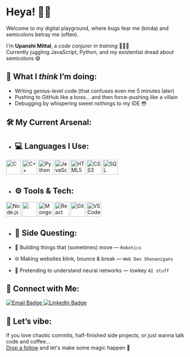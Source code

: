 # Heya! 👾✨  
Welcome to my digital playground, where bugs fear me (kinda) and semicolons betray me (often).  

I'm **Upanshi Mittal**, a *code conjurer in training* 🧙‍♀️✨  
Currently juggling JavaScript, Python, and my existential dread about semicolons 😅  

## 🌈 What I *think* I’m doing:
- Writing genius-level code (that confuses even me 5 minutes later)
- Pushing to GitHub like a boss... and then force-pushing like a villain
- Debugging by whispering sweet nothings to my IDE 😳

## 🛠️ My Current Arsenal:
- ## 💻 Languages I Use:

<p align="left">
  <img src="https://cdn.jsdelivr.net/gh/devicons/devicon/icons/c/c-original.svg" alt="C" width="40" height="40"/>
  <img src="https://cdn.jsdelivr.net/gh/devicons/devicon/icons/cplusplus/cplusplus-original.svg" alt="C++" width="40" height="40"/>
  <img src="https://cdn.jsdelivr.net/gh/devicons/devicon/icons/python/python-original.svg" alt="Python" width="40" height="40"/>
  <img src="https://cdn.jsdelivr.net/gh/devicons/devicon/icons/javascript/javascript-original.svg" alt="JavaScript" width="40" height="40"/>
  <img src="https://cdn.jsdelivr.net/gh/devicons/devicon/icons/html5/html5-original.svg" alt="HTML5" width="40" height="40"/>
  <img src="https://cdn.jsdelivr.net/gh/devicons/devicon/icons/css3/css3-original.svg" alt="CSS3" width="40" height="40"/>
  <img src="https://cdn.jsdelivr.net/gh/devicons/devicon/icons/mysql/mysql-original.svg" alt="SQL" width="40" height="40"/>
</p>

- ## ⚙️ Tools & Tech:

<p align="left">
  <img src="https://cdn.jsdelivr.net/gh/devicons/devicon/icons/nodejs/nodejs-original.svg" alt="Node.js" width="40" height="40"/>
  <img src="https://dummyimage.com/40x40/ffffff/000000&text=ex" width="40" />
  <img src="https://cdn.jsdelivr.net/gh/devicons/devicon/icons/mongodb/mongodb-original.svg" alt="MongoDB" width="40" height="40"/>
  <img src="https://cdn.jsdelivr.net/gh/devicons/devicon/icons/react/react-original.svg" alt="React" width="40" height="40"/>
  <img src="https://cdn.jsdelivr.net/gh/devicons/devicon/icons/git/git-original.svg" alt="Git" width="40" height="40"/>
  <img src="https://cdn.jsdelivr.net/gh/devicons/devicon/icons/vscode/vscode-original.svg" alt="VS Code" width="40" height="40"/>
</p>

- ## 🤖 Side Questing:

- 🤖 Building things that (sometimes) move — `Robotics`
- 🌐 Making websites blink, bounce & break — `Web Dev Shenanigans`
- 🧠 Pretending to understand neural networks — lowkey `AI stuff`

## 📢 Connect with Me:
<p align="left">
  <a href="mailto:upanshimittal7@gmail.com" target="_blank">
    <img src="https://img.shields.io/badge/Email-D14836?style=for-the-badge&logo=gmail&logoColor=white" alt="Email Badge"/>
  </a>
  <a href="https://www.linkedin.com/in/upanshi-mittal-498213320/" target="_blank">
    <img src="https://img.shields.io/badge/LinkedIn-0077B5?style=for-the-badge&logo=linkedin&logoColor=white" alt="LinkedIn Badge"/>
  </a>
</p>

## 💌 Let’s vibe:
If you love chaotic commits, half-finished side projects, or just wanna talk code and coffee...  
[Drop a follow](https://github.com/Upanshi-Mittal) and let's make some magic happen 💫


